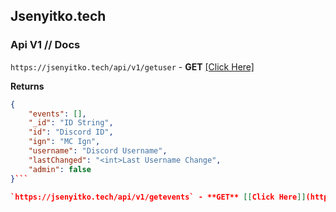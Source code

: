 ## Jsenyitko.tech

### Api V1 // Docs
`https://jsenyitko.tech/api/v1/getuser` - **GET** [[Click Here]](https://jsenyitko.tech/api/v1/getuser)

**Returns**
```json
{
	"events": [],
	"_id": "ID String",
	"id": "Discord ID",
	"ign": "MC Ign",
	"username": "Discord Username",
	"lastChanged": "<int>Last Username Change",
	"admin": false
}```

`https://jsenyitko.tech/api/v1/getevents` - **GET** [[Click Here]](https://jsenyitko.tech/api/v1/getevents)